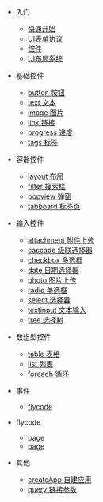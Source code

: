 * 入门

  * [快速开始](introduction/quickstart)
  * [UI表单协议](introduction/protocol)
  * [控件](introduction/component)
  * [UI布局系统](introduction/style)

* 基础控件
  * [button 按钮](components/button)
  * [text 文本](components/text)
  * [image 图片](components/image)
  * [link 链接](components/link)
  * [progress 进度](components/progress)
  * [tags 标签](components/tags)

* 容器控件
  * [layout 布局](components/layout)
  * [filter 搜索栏](components/filter)
  * [popview 弹窗](components/popview)
  * [tabboard 标签页](components/tabboard)

* 输入控件
  * [attachment 附件上传](components/attachment)
  * [cascade 级联选择器](components/cascade)
  * [checkbox 多选框](components/checkbox)
  * [date 日期选择器](components/date)
  * [photo 图片上传](components/photo)
  * [radio 单选框](components/radio)
  * [select 选择器](components/select)
  * [textinput 文本输入](components/textinput)
  * [tree 选择树](components/tree)

* 数组型控件
  * [table 表格](components/table)
  * [list 列表](components/list)
  * [foreach 循环](components/foreach)

* 事件
  * [flycode](event/flycode)


* flycode
  * [page](flycode/page)
  * [page](flycode/page)

* 其他

  * [createApp 自建应用](other/createApp)
  * [query 链接参数](other/query)
  <!-- * [helpers 帮助](other/helpers) -->


